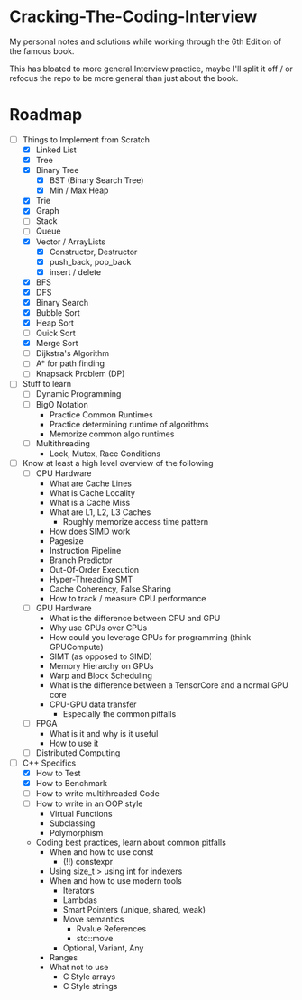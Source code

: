 # Cracking-The-Coding-Interview
My personal notes and solutions while working through the 6th Edition of the famous book.

This has bloated to more general Interview practice, maybe I'll split it off / or refocus the repo to
be more general than just about the book.

# Roadmap
* [ ] Things to Implement from Scratch
	* [x] Linked List
	* [x] Tree
	* [x] Binary Tree
		* [x] BST (Binary Search Tree)
		* [x] Min / Max Heap
	* [x] Trie
	* [x] Graph
	* [ ] Stack
	* [ ] Queue
	* [x] Vector / ArrayLists
	 	* [x] Constructor, Destructor
		* [x] push_back, pop_back
		* [x] insert / delete
	* [x] BFS
	* [x] DFS
	* [x] Binary Search
	* [x] Bubble Sort
	* [x] Heap Sort
	* [ ] Quick Sort
	* [x] Merge Sort
	* [ ] Dijkstra's Algorithm
	* [ ] A* for path finding
	* [ ] Knapsack Problem (DP)
* [ ] Stuff to learn
	* [ ] Dynamic Programming
	* [ ] BigO Notation
		* Practice Common Runtimes
		* Practice determining runtime of algorithms
		* Memorize common algo runtimes
	* [ ] Multithreading
		* Lock, Mutex, Race Conditions
* [ ] Know at least a high level overview of the following
	* [ ] CPU Hardware
		* What are Cache Lines
		* What is Cache Locality
		* What is a Cache Miss
		* What are L1, L2, L3 Caches
			* Roughly memorize access time pattern
		* How does SIMD work
		* Pagesize
		* Instruction Pipeline
		* Branch Predictor
		* Out-Of-Order Execution
		* Hyper-Threading SMT
		* Cache Coherency, False Sharing
		* How to track / measure CPU performance
	* [ ] GPU Hardware
		* What is the difference between CPU and GPU
		* Why use GPUs over CPUs
		* How could you leverage GPUs for programming (think GPUCompute)
		* SIMT (as opposed to SIMD)
		* Memory Hierarchy on GPUs
		* Warp and Block Scheduling
		* What is the difference between a TensorCore and a normal GPU core
		* CPU-GPU data transfer
			* Especially the common pitfalls
	* [ ] FPGA
		* What is it and why is it useful
		* How to use it
	* [ ] Distributed Computing
* [ ] C++ Specifics
	* [x] How to Test
	* [x] How to Benchmark
	* [ ] How to write multithreaded Code
	* [ ] How to write in an OOP style
		* Virtual Functions
		* Subclassing
		* Polymorphism
	* Coding best practices, learn about common pitfalls
	 	* When and how to use const
			* (!!) constexpr
		* Using size_t > using int for indexers
		* When and how to use modern tools
			* Iterators
			* Lambdas
			* Smart Pointers (unique, shared, weak)
			* Move semantics
				* Rvalue References
				* std::move
			* Optional, Variant, Any
		* Ranges
		* What not to use
			* C Style arrays
			* C Style strings
